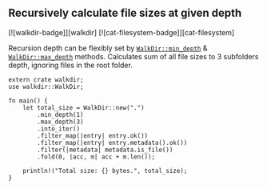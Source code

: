 ## Recursively calculate file sizes at given depth

[![walkdir-badge]][walkdir] [![cat-filesystem-badge]][cat-filesystem]

Recursion depth can be flexibly set by [`WalkDir::min_depth`] & [`WalkDir::max_depth`] methods.
Calculates sum of all file sizes to 3 subfolders depth, ignoring files in the root folder.

```rust,edition2018
extern crate walkdir;
use walkdir::WalkDir;

fn main() {
    let total_size = WalkDir::new(".")
        .min_depth(1)
        .max_depth(3)
        .into_iter()
        .filter_map(|entry| entry.ok())
        .filter_map(|entry| entry.metadata().ok())
        .filter(|metadata| metadata.is_file())
        .fold(0, |acc, m| acc + m.len());

    println!("Total size: {} bytes.", total_size);
}
```

[`WalkDir::max_depth`]: https://docs.rs/walkdir/*/walkdir/struct.WalkDir.html#method.max_depth
[`WalkDir::min_depth`]: https://docs.rs/walkdir/*/walkdir/struct.WalkDir.html#method.min_depth
